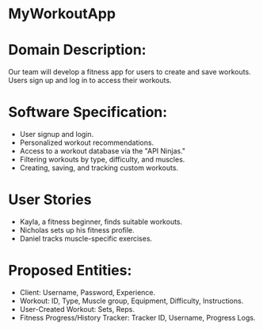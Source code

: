 # MyWorkoutApp
# Domain Description:
Our team will develop a fitness app for users to create and  save workouts. Users sign up and log in to access their workouts.

# Software Specification:
- User signup and login.
- Personalized workout recommendations.
- Access to a workout database via the "API Ninjas."
- Filtering workouts by type, difficulty, and muscles.
- Creating, saving, and tracking custom workouts.

# User Stories
- Kayla, a fitness beginner, finds suitable workouts.
- Nicholas sets up his fitness profile.
- Daniel tracks muscle-specific exercises.

# Proposed Entities:
- Client: Username, Password, Experience.
- Workout: ID, Type, Muscle group, Equipment, Difficulty, Instructions.
- User-Created Workout: Sets, Reps.
- Fitness Progress/History Tracker: Tracker ID, Username, Progress Logs.
